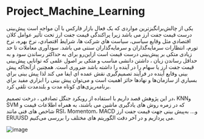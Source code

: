 # Project_Machine_Learning

یکی از چالش‌برانگیزترین مواردی که یک فعال بازار فارکس با آن مواجه است پیش‌بینی درست قیمت  جفت ارز می باشد زیرا پراکندگی قیمت جفت ارز تحت تأثیر عوامل کلان اقتصادي مثل وقایع سیاسی، سیاست هاي شرکت ها، شرایط اقتصادي، نرخ بهره، نرخ تورم، انتظارات سرمایه‌گذاران و  سرمایه‌گذاران سنتی می باشد. سودآوری معاملات تا حد زیادی متکی بر پیش‌بینی درست قیمت است ازاین‌رو برای به حداکثر رساندن سود و به حداقل رساندن زیان ، داشتن دانشی مناسب و متکی بر اصول علمی که توانایی پیش‌بینی قیمت جفت ارز یا سهام را در آینده را داشته باشد ضروری است. همچنین ازآنجاکه پیش بینی وقایع آینده در فرآیند تصمیم‌گیری نقش عمده اي ایفا می کند لذا پیش بینی براي بسیاري از سازمان‌ها و نهادها حائز اهمیت است و می‌توان پیش بینی را ابزاري مفید براي برنامه‌ریزی‌های کوتاه مدت و بلندمدت تلقی کرد. 

در این  پژوهش قصد داریم  با استفاده از رویکرد جنگل تصادفی ، درخت تصمیم،
KNNو SVM که در زمره روش های  یادگیری ماشین می باشند،  به همراه اطلاعات قیمت  و شاخص های فنی مانند RSI، Momentom، MACD و... به‌پیش بینی جهت قیمت جفت ارز ERUUSD  می پردازیم و در آخر دقت الگوریتم های مختلف را بررسی می‌کنیم.

![image](https://user-images.githubusercontent.com/104719377/183258663-d8d8248d-8643-4e26-9e00-75d432d3be45.png)
